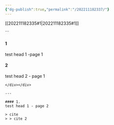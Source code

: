 ```yaml
---
{"dg-publish":true,"permalink":"/202211182337/"}
---
```



[[202211182335#1\|202211182335#1]]
<div class="transclusion internal-embed is-loaded"><div class="markdown-embed">
```

#### 1
test head 1 -page 1

#### 2
test head 2 - page 1
```
</div></div>

---

#### 1.
test head 1 - page 2

> cite
> > cite 2


